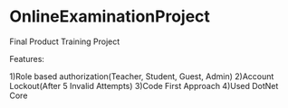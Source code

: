 # OnlineExaminationProject
Final Product
Training Project

Features:

1)Role based authorization(Teacher, Student, Guest, Admin)
2)Account Lockout(After 5 Invalid Attempts)
3)Code First Approach
4)Used DotNet Core
